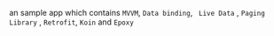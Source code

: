 an sample app which contains `MVVM`, `Data binding`, ` Live Data` , `Paging Library` , `Retrofit`, `Koin` and `Epoxy`

